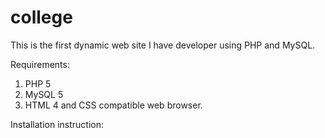 # college

This is the first dynamic web site I have developer using PHP and MySQL.

Requirements:
  1. PHP 5
  2. MySQL 5
  3. HTML 4 and CSS compatible web browser.

Installation instruction:
